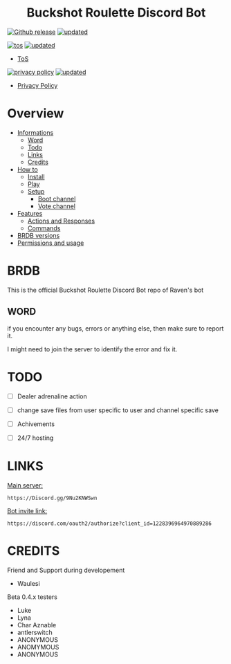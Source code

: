 <h1 align="center">Buckshot Roulette Discord Bot</h1>

[![Github release](https://img.shields.io/badge/current_bot_version-v0.5.4-green?style=for-the-badge
)](https://raven-sgwc.github.io/Buckshot-Roulette-Discord-Bot/)
[![updated](https://img.shields.io/badge/Last%20update-13th%20may%20at%2008%3A42-00ffff?style=for-the-badge)](https://raven-sgwc.github.io/Buckshot-Roulette-Discord-Bot/)

[![tos](https://img.shields.io/badge/terms_of_service-v1.0.2-green?style=for-the-badge
)](./ToS.html)
[![updated](https://img.shields.io/badge/Last%20update-5th%20June%20at%2010%3A49-00ffff?style=for-the-badge)](./ToS.html)
- [ToS](./ToS.html)

[![privacy policy](https://img.shields.io/badge/Privacy_Policy-v0.1.0.4-green?style=for-the-badge
)](./Privacy%20Policy.html)
[![updated](https://img.shields.io/badge/Last%20update-6th%20may%20at%2008%3A28-00ffff?style=for-the-badge)](./Privacy%20Policy.html)
- [Privacy Policy](./Privacy%20Policy.html)

# Overview
- [Informations](#brdb)
    - [Word](#word)
    - [Todo](#todo)
    - [Links](#links)
    - [Credits](#credits)
- [How to](https://raven-sgwc.github.io/Buckshot-Roulette-Discord-Bot/web/how-to.html)
    - [Install](https://raven-sgwc.github.io/Buckshot-Roulette-Discord-Bot/web/how-to/install.html)
    - [Play](https://raven-sgwc.github.io/Buckshot-Roulette-Discord-Bot/web/how-to/play.html)
    - [Setup](https://raven-sgwc.github.io/Buckshot-Roulette-Discord-Bot/web/how-to/setup.html)
        - [Boot channel](https://raven-sgwc.github.io/Buckshot-Roulette-Discord-Bot/web/how-to/boot.html)
        - [Vote channel](https://raven-sgwc.github.io/Buckshot-Roulette-Discord-Bot/web/how-to/vote.html)
- [Features](https://raven-sgwc.github.io/Buckshot-Roulette-Discord-Bot/web/features.html)
    - [Actions and Responses](https://raven-sgwc.github.io/Buckshot-Roulette-Discord-Bot/web/features/a&r.html)
    - [Commands](https://raven-sgwc.github.io/Buckshot-Roulette-Discord-Bot/web/features/cmd.html)
- [BRDB versions](https://raven-sgwc.github.io/Buckshot-Roulette-Discord-Bot/web/versions.html)
- [Permissions and usage](https://raven-sgwc.github.io/Buckshot-Roulette-Discord-Bot/web/perm.html)

# BRDB
This is the official Buckshot Roulette Discord Bot repo of Raven's bot

## WORD
if you encounter any bugs, errors or anything else, then make sure to report it.

I might need to join the server to identify the error and fix it.

# TODO
- [ ] Dealer adrenaline action
- [ ] change save files from user specific to user and channel specific save
- [ ] Achivements
- [ ] 24/7 hosting


# LINKS
[Main server:](https://Discord.gg/9Nu2KNWSwn)
```
https://Discord.gg/9Nu2KNWSwn
```

[Bot invite link:](https://discord.com/oauth2/authorize?client_id=1228396964970889286)
```
https://discord.com/oauth2/authorize?client_id=1228396964970889286
```
# CREDITS
Friend and Support during developement
- Waulesi

Beta 0.4.x testers
- Luke
- Lyna
- Char Aznable
- antlerswitch
- ANONYMOUS
- ANOMYMOUS
- ANONYMOUS
